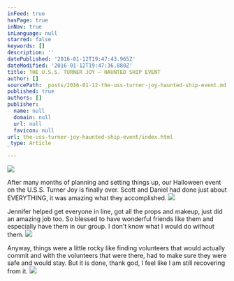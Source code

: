 ```yaml
---
inFeed: true
hasPage: true
inNav: true
inLanguage: null
starred: false
keywords: []
description: ''
datePublished: '2016-01-12T19:47:43.965Z'
dateModified: '2016-01-12T19:47:36.880Z'
title: THE U.S.S. TURNER JOY – HAUNTED SHIP EVENT
author: []
sourcePath: _posts/2016-01-12-the-uss-turner-joy-haunted-ship-event.md
published: true
authors: []
publisher:
  name: null
  domain: null
  url: null
  favicon: null
url: the-uss-turner-joy-haunted-ship-event/index.html
_type: Article

---
```

![](https://the-grid-user-content.s3-us-west-2.amazonaws.com/320b004c-cda9-46b3-8869-5e3e9f03ff26.jpg)

After
many months of planning and setting things up, our Halloween event on the
U.S.S. Turner Joy is finally over. Scott and Daniel had done just about EVERYTHING, it was
amazing what they accomplished.
![](https://the-grid-user-content.s3-us-west-2.amazonaws.com/9fbadddb-20f1-4e4f-8d2f-482ee8bc94ae.jpg)

Jennifer helped get everyone in line, got all the props and makeup, just did an amazing job too. So blessed to have wonderful friends like them and especially have them in our group. I don't know what I would do without them.
![](https://the-grid-user-content.s3-us-west-2.amazonaws.com/dce22ca7-478e-491e-8e27-9801f09c8436.jpg)

Anyway, things were a little rocky like finding volunteers that would actually commit and with the volunteers that were there, had to make sure they were safe and would stay.  But it is done, thank god, I feel like I am still recovering from it.
![](https://the-grid-user-content.s3-us-west-2.amazonaws.com/d5c16972-918e-4070-882b-040794c81eb7.jpg)